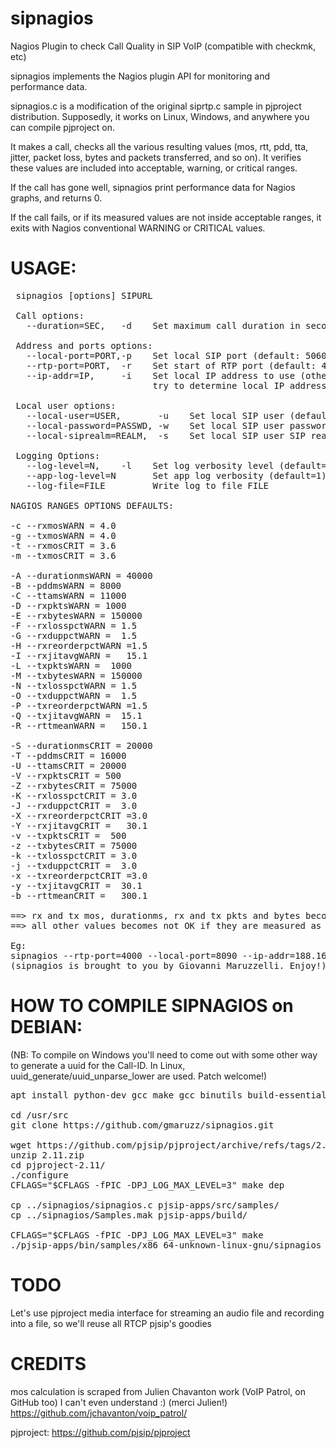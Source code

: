 # sipnagios
Nagios Plugin to check Call Quality in SIP VoIP (compatible with checkmk, etc)

sipnagios implements the Nagios plugin API for monitoring and performance data.

sipnagios.c is a modification of the original siprtp.c sample in pjproject distribution. Supposedly, it works on Linux, Windows, and anywhere you can compile pjproject on.

It makes a call, checks all the various resulting values (mos, rtt, pdd, tta, jitter, packet loss, bytes and packets transferred, and so on). It verifies these values are included into acceptable, warning, or critical ranges.

If the call has gone well, sipnagios print performance data for Nagios graphs, and returns 0.

If the call fails, or if its measured values are not inside acceptable ranges, it exits with Nagios conventional WARNING or CRITICAL values.

# USAGE:
<pre>
 sipnagios [options] SIPURL

 Call options:
   --duration=SEC,   -d    Set maximum call duration in seconds (default:40)

 Address and ports options:
   --local-port=PORT,-p    Set local SIP port (default: 5060)
   --rtp-port=PORT,  -r    Set start of RTP port (default: 4000)
   --ip-addr=IP,     -i    Set local IP address to use (otherwise it will
                           try to determine local IP address from hostname)

 Local user options:
   --local-user=USER,       -u    Set local SIP user (default: alice)
   --local-password=PASSWD, -w    Set local SIP user password (default: 1234)
   --local-siprealm=REALM,  -s    Set local SIP user SIP realm (default: atlanta.example.com)

 Logging Options:
   --log-level=N,    -l    Set log verbosity level (default=1)
   --app-log-level=N       Set app log verbosity (default=1)
   --log-file=FILE         Write log to file FILE

NAGIOS RANGES OPTIONS DEFAULTS:

-c --rxmosWARN = 4.0
-g --txmosWARN = 4.0
-t --rxmosCRIT = 3.6
-m --txmosCRIT = 3.6

-A --durationmsWARN = 40000
-B --pddmsWARN = 8000
-C --ttamsWARN = 11000
-D --rxpktsWARN = 1000
-E --rxbytesWARN = 150000
-F --rxlosspctWARN = 1.5
-G --rxduppctWARN =  1.5
-H --rxreorderpctWARN =1.5
-I --rxjitavgWARN =   15.1
-L --txpktsWARN =  1000
-M --txbytesWARN = 150000
-N --txlosspctWARN = 1.5
-O --txduppctWARN =  1.5
-P --txreorderpctWARN =1.5
-Q --txjitavgWARN =  15.1
-R --rttmeanWARN =   150.1

-S --durationmsCRIT = 20000
-T --pddmsCRIT = 16000
-U --ttamsCRIT = 20000
-V --rxpktsCRIT = 500
-Z --rxbytesCRIT = 75000
-K --rxlosspctCRIT = 3.0
-J --rxduppctCRIT =  3.0
-X --rxreorderpctCRIT =3.0
-Y --rxjitavgCRIT =   30.1
-v --txpktsCRIT =  500
-z --txbytesCRIT = 75000
-k --txlosspctCRIT = 3.0
-j --txduppctCRIT =  3.0
-x --txreorderpctCRIT =3.0
-y --txjitavgCRIT =  30.1
-b --rttmeanCRIT =   300.1

==> rx and tx mos, durationms, rx and tx pkts and bytes becomes WARNING and CRITICAL if they're measured as LOWER than threshold
==> all other values becomes not OK if they are measured as HIGHER than threshold

Eg:
sipnagios --rtp-port=4000 --local-port=8090 --ip-addr=188.166.74.47 --local-user=9599 --local-siprealm=acme.cloudpbx.opentelecom.it --local-password=cAcyAgaC46AKuRk sip:0749941093@acme.cloudpbx.opentelecom.it:5030
(sipnagios is brought to you by Giovanni Maruzzelli. Enjoy!)
</pre>

#  HOW TO COMPILE SIPNAGIOS on DEBIAN:
(NB: To compile on Windows you'll need to come out with some other way to generate
a uuid for the Call-ID. In Linux, uuid_generate/uuid_unparse_lower are used. Patch welcome!)

<pre>
apt install python-dev gcc make gcc binutils build-essential git wget unzip uuid-dev

cd /usr/src
git clone https://github.com/gmaruzz/sipnagios.git

wget https://github.com/pjsip/pjproject/archive/refs/tags/2.11.zip
unzip 2.11.zip
cd pjproject-2.11/
./configure
CFLAGS="$CFLAGS -fPIC -DPJ_LOG_MAX_LEVEL=3" make dep

cp ../sipnagios/sipnagios.c pjsip-apps/src/samples/
cp ../sipnagios/Samples.mak pjsip-apps/build/

CFLAGS="$CFLAGS -fPIC -DPJ_LOG_MAX_LEVEL=3" make 
./pjsip-apps/bin/samples/x86_64-unknown-linux-gnu/sipnagios --help
</pre>

# TODO
Let's use pjproject media interface for streaming an audio file and recording into a file, so we'll reuse all RTCP pjsip's goodies

# CREDITS
mos calculation is scraped from Julien Chavanton work (VoIP Patrol, on GitHub too) I can't even understand :) (merci Julien!)
https://github.com/jchavanton/voip_patrol/

pjproject: https://github.com/pjsip/pjproject
